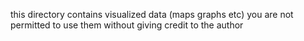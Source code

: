 this directory contains visualized data (maps graphs etc)
you are not permitted to use them without giving credit to the author
